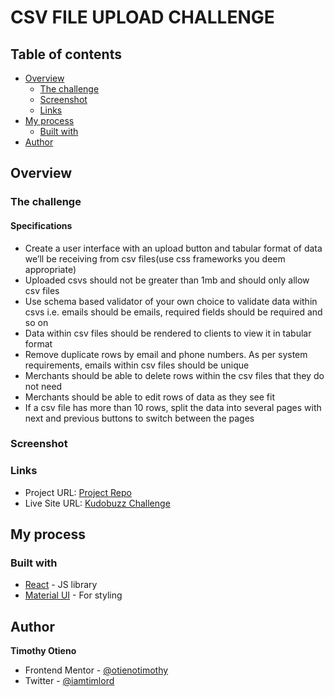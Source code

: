 # CSV FILE UPLOAD CHALLENGE


## Table of contents

- [Overview](#overview)
  - [The challenge](#the-challenge)
  - [Screenshot](#screenshot)
  - [Links](#links)
- [My process](#my-process)
  - [Built with](#built-with)
- [Author](#author)


## Overview

### The challenge

#### Specifications

- Create a user interface with an upload button and tabular format of data we’ll be receiving from csv files(use css frameworks you deem appropriate)
- Uploaded csvs should not be greater than 1mb and should only allow csv files
- Use schema based validator of your own choice to validate data within csvs i.e. emails should be emails, required fields should be required and so on
- Data within csv files should be rendered to clients to view it in tabular format
- Remove duplicate rows by email and phone numbers. As per system requirements, emails within csv files should be unique
- Merchants should be able to delete rows within the csv files that they do not need
- Merchants should be able to edit rows of data as they see fit
- If a csv file has more than 10 rows, split the data into several pages with next and previous buttons to switch between the pages


### Screenshot


### Links

- Project URL: [Project Repo](https://github.com/otienotimothy/kudobuzz-challenge.git)
- Live Site URL: [Kudobuzz Challenge](https://kudobuzz-cvsfile-challenge.netlify.app/)

## My process

### Built with

- [React](https://reactjs.org/) - JS library
- [Material UI](https://mui.com/) - For styling


## Author

**Timothy Otieno**
- Frontend Mentor - [@otienotimothy](https://www.frontendmentor.io/profile/otienotimothy)
- Twitter - [@iamtimlord](https://twitter.com/iamtimlord)

